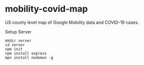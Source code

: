 # mobility-covid-map

US county level map of Google Mobility data and COVID-19 cases.

Setup Server
```
mkdir server
cd server
npm init
npm install express
mpn install nodemon -g
```

